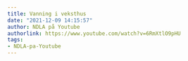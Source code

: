 ```yaml
---
title: Vanning i veksthus
date: "2021-12-09 14:15:57"
author: NDLA på Youtube
authorlink: https://www.youtube.com/watch?v=6RmXtlO9pHU
tags:
- NDLA-pa-Youtube
---
```

